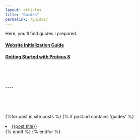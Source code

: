 ```yaml
---
layout: articles
title: "Guides"
permalink: /guides/
---
```


Here, you'll find guides I prepared.

#### [Website Initialization Guide](https://mohammadsanadaltaher.github.io/dev_site2/guides/initialization)

#### [Getting Started with Proteus 8](https://mohammadsanadaltaher.github.io/dev_site2/guides/Proteus)

<p>&nbsp;</p>
<p>&nbsp;</p>
----
<p>&nbsp;</p>
<p>&nbsp;</p>

{%for post in site.posts %}
{% if post.url contains 'guides' %}
<li><a href="{{site.baseurl}}{{post.url}}">{{post.title}}</a></li>
{% endif %}
{% endfor %}
